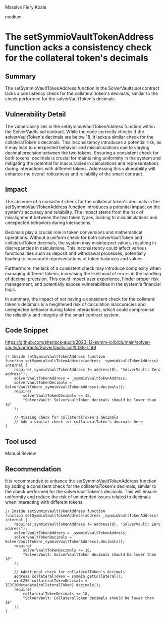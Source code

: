 Massive Fiery Koala

medium

# The setSymmioVaultTokenAddress function acks a consistency check for the collateral token's decimals

## Summary

The setSymmioVaultTokenAddress function in the SolverVaults.sol contract lacks a consistency check for the collateral token's decimals, similar to the check performed for the solverVaultToken's decimals.

## Vulnerability Detail
The vulnerability lies in the setSymmioVaultTokenAddress function within the SolverVaults.sol contract. While the code correctly checks if the solverVaultToken's decimals are below 18, it lacks a similar check for the collateralToken's decimals. This inconsistency introduces a potential risk, as it may lead to unexpected behavior and miscalculations due to varying decimal precision between the two tokens. Ensuring a consistent check for both tokens' decimals is crucial for maintaining uniformity in the system and mitigating the potential for inaccuracies in calculations and representations during interactions with different tokens. Addressing this vulnerability will enhance the overall robustness and reliability of the smart contract.
## Impact

The absence of a consistent check for the collateral token's decimals in the setSymmioVaultTokenAddress function introduces a potential impact on the system's accuracy and reliability. The impact stems from the risk of misalignment between the two token types, leading to miscalculations and unexpected behaviors during interactions.

Decimals play a crucial role in token conversions and mathematical operations. Without a uniform check for both solverVaultToken and collateralToken decimals, the system may misinterpret values, resulting in discrepancies in calculations. This inconsistency could affect various functionalities such as deposit and withdrawal processes, potentially leading to inaccurate representations of token balances and values.

Furthermore, the lack of a consistent check may introduce complexity when managing different tokens, increasing the likelihood of errors in the handling of decimal precision. This could impact user experience, hinder proper risk management, and potentially expose vulnerabilities in the system's financial logic.

In summary, the impact of not having a consistent check for the collateral token's decimals is a heightened risk of calculation inaccuracies and unexpected behavior during token interactions, which could compromise the reliability and integrity of the smart contract system.

## Code Snippet
https://github.com/sherlock-audit/2023-12-symm-io/blob/main/solver-vaults/contracts/SolverVaults.sol#L138-L149
```solidity
// Inside setSymmioVaultTokenAddress function
function setSymmioVaultTokenAddress(address _symmioVaultTokenAddress) internal {
    require(_symmioVaultTokenAddress != address(0), "SolverVault: Zero address");
    solverVaultTokenAddress = _symmioVaultTokenAddress;
    solverVaultTokenDecimals = SolverVaultToken(_symmioVaultTokenAddress).decimals();
    require(
        solverVaultTokenDecimals <= 18,
        "SolverVault: SolverVaultToken decimals should be lower than 18"
    );

    // Missing check for collateralToken's decimals
    // Add a similar check for collateralToken's decimals here
}
```
## Tool used

Manual Review

## Recommendation

It is recommended to enhance the setSymmioVaultTokenAddress function by adding a consistent check for the collateralToken's decimals, similar to the check performed for the solverVaultToken's decimals. This will ensure uniformity and reduce the risk of unintended issues related to decimals when interacting with different tokens.

```solidity
// Inside setSymmioVaultTokenAddress function
function setSymmioVaultTokenAddress(address _symmioVaultTokenAddress) internal {
    require(_symmioVaultTokenAddress != address(0), "SolverVault: Zero address");
    solverVaultTokenAddress = _symmioVaultTokenAddress;
    solverVaultTokenDecimals = SolverVaultToken(_symmioVaultTokenAddress).decimals();
    require(
        solverVaultTokenDecimals <= 18,
        "SolverVault: SolverVaultToken decimals should be lower than 18"
    );

    // Additional check for collateralToken's decimals
    address collateralToken = symmio.getCollateral();
    uint256 collateralTokenDecimals = IERC20Metadata(collateralToken).decimals();
    require(
        collateralTokenDecimals <= 18,
        "SolverVault: CollateralToken decimals should be lower than 18"
    );
}
```